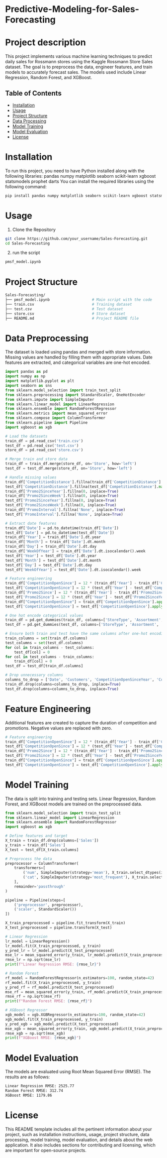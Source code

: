 # Predictive-Modeling-for-Sales-Forecasting

# Project description
This project implements various machine learning techniques to predict daily sales for Rossmann stores using the Kaggle Rossmann Store Sales dataset. The goal is to preprocess the data, engineer features, and train models to accurately forecast sales. The models used include Linear Regression, Random Forest, and XGBoost.

## Table of Contents
- [Installation](#installation)
- [Usage](#usage)
- [Project Structure](#project-structure)
- [Data Processing](#data-processing)
- [Model Training](#model-training)
- [Model Evaluation](#model-evaluation)
- [License](#license)

# Installation
To run this project, you need to have Python installed along with the following libraries:
pandas
numpy
matplotlib
seaborn
scikit-learn
xgboost
statsmodels
prophet
darts
You can install the required libraries using the following command:
```bash
pip install pandas numpy matplotlib seaborn scikit-learn xgboost statsmodels prophet darts
```

# Usage
1. Clone the Repository
```bash
git clone https://github.com/your_username/Sales-Forecasting.git
cd Sales-Forecasting
```

2. run the script
```bash
pmsf_model.ipynb
```

# Project Structure
```bash
Sales-Forecasting/
├── pmsf_model.ipynb                   # Main script with the code
├── train.csv                          # Training dataset
├── test.csv                           # Test dataset
├── store.csv                          # Store dataset
├── README.md                          # Project README file
```

# Data Preprocessing
The dataset is loaded using pandas and merged with store information. Missing values are handled by filling them with appropriate values. Date features are extracted, and categorical variables are one-hot encoded.
```python
import pandas as pd
import numpy as np
import matplotlib.pyplot as plt
import seaborn as sns
from sklearn.model_selection import train_test_split
from sklearn.preprocessing import StandardScaler, OneHotEncoder
from sklearn.impute import SimpleImputer
from sklearn.linear_model import LinearRegression
from sklearn.ensemble import RandomForestRegressor
from sklearn.metrics import mean_squared_error
from sklearn.compose import ColumnTransformer
from sklearn.pipeline import Pipeline
import xgboost as xgb

# Load the datasets
train_df = pd.read_csv('train.csv')
test_df = pd.read_csv('test.csv')
store_df = pd.read_csv('store.csv')

# Merge train and store data
train_df = train_df.merge(store_df, on='Store', how='left')
test_df = test_df.merge(store_df, on='Store', how='left')

# Handle missing values
train_df['CompetitionDistance'].fillna(train_df['CompetitionDistance'].max(), inplace=True)
test_df['CompetitionDistance'].fillna(test_df['CompetitionDistance'].max(), inplace=True)
train_df['Promo2SinceYear'].fillna(0, inplace=True)
train_df['Promo2SinceWeek'].fillna(0, inplace=True)
test_df['Promo2SinceYear'].fillna(0, inplace=True)
test_df['Promo2SinceWeek'].fillna(0, inplace=True)
train_df['PromoInterval'].fillna('None', inplace=True)
test_df['PromoInterval'].fillna('None', inplace=True)

# Extract date features
train_df['Date'] = pd.to_datetime(train_df['Date'])
test_df['Date'] = pd.to_datetime(test_df['Date'])
train_df['Year'] = train_df['Date'].dt.year
train_df['Month'] = train_df['Date'].dt.month
train_df['Day'] = train_df['Date'].dt.day
train_df['WeekOfYear'] = train_df['Date'].dt.isocalendar().week
test_df['Year'] = test_df['Date'].dt.year
test_df['Month'] = test_df['Date'].dt.month
test_df['Day'] = test_df['Date'].dt.day
test_df['WeekOfYear'] = test_df['Date'].dt.isocalendar().week

# Feature engineering
train_df['CompetitionOpenSince'] = 12 * (train_df['Year'] - train_df['CompetitionOpenSinceYear']) + (train_df['Month'] - train_df['CompetitionOpenSinceMonth'])
test_df['CompetitionOpenSince'] = 12 * (test_df['Year'] - test_df['CompetitionOpenSinceYear']) + (test_df['Month'] - test_df['CompetitionOpenSinceMonth'])
train_df['Promo2Since'] = 12 * (train_df['Year'] - train_df['Promo2SinceYear']) + (train_df['WeekOfYear'] - train_df['Promo2SinceWeek'])
test_df['Promo2Since'] = 12 * (test_df['Year'] - test_df['Promo2SinceYear']) + (test_df['WeekOfYear'] - test_df['Promo2SinceWeek'])
train_df["CompetitionOpenSince"] = train_df['CompetitionOpenSince'].apply(lambda x: x if x > 0 else 0)
test_df['CompetitionOpenSince'] = test_df['CompetitionOpenSince'].apply(lambda x: x if x > 0 else 0)

# One hot encode categorical values
train_df = pd.get_dummies(train_df, columns=['StoreType', 'Assortment', 'StateHoliday', 'PromoInterval'])
test_df = pd.get_dummies(test_df, columns=['StoreType', 'Assortment', 'StateHoliday', 'PromoInterval'])

# Ensure both train and test have the same columns after one-hot encoding
train_columns = set(train_df.columns)
test_columns = set(test_df.columns)
for col in train_columns - test_columns:
    test_df[col] = 0
for col in test_columns - train_columns:
    train_df[col] = 0
test_df = test_df[train_df.columns]

# Drop unnecessary columns
columns_to_drop = ['Date', 'Customers', 'CompetitionOpenSinceYear', 'CompetitionOpenSinceMonth', 'Promo2SinceYear', 'Promo2SinceWeek']
train_df.drop(columns=columns_to_drop, inplace=True)
test_df.drop(columns=columns_to_drop, inplace=True)
```

# Feature Engineering
Additional features are created to capture the duration of competition and promotions. Negative values are replaced with zero.
```python
# Feature engineering
train_df['CompetitionOpenSince'] = 12 * (train_df['Year'] - train_df['CompetitionOpenSinceYear']) + (train_df['Month'] - train_df['CompetitionOpenSinceMonth'])
test_df['CompetitionOpenSince'] = 12 * (test_df['Year'] - test_df['CompetitionOpenSinceYear']) + (test_df['Month'] - test_df['CompetitionOpenSinceMonth'])
train_df['Promo2Since'] = 12 * (train_df['Year'] - train_df['Promo2SinceYear']) + (train_df['WeekOfYear'] - train_df['Promo2SinceWeek'])
test_df['Promo2Since'] = 12 * (test_df['Year'] - test_df['Promo2SinceYear']) + (test_df['WeekOfYear'] - test_df['Promo2SinceWeek'])
train_df["CompetitionOpenSince"] = train_df['CompetitionOpenSince'].apply(lambda x: x if x > 0 else 0)
test_df['CompetitionOpenSince'] = test_df['CompetitionOpenSince'].apply(lambda x: x if x > 0 else 0)
```

# Model Training
The data is split into training and testing sets. Linear Regression, Random Forest, and XGBoost models are trained on the preprocessed data.
```python
from sklearn.model_selection import train_test_split
from sklearn.linear_model import LinearRegression
from sklearn.ensemble import RandomForestRegressor
import xgboost as xgb

# Define features and target
X_train = train_df.drop(columns=['Sales'])
y_train = train_df['Sales']
X_test = test_df[X_train.columns]

# Preprocess the data
preprocessor = ColumnTransformer(
    transformers=[
        ('num', SimpleImputer(strategy='mean'), X_train.select_dtypes(include=['int64', 'float64']).columns),
        ('cat', SimpleImputer(strategy='most_frequent'), X_train.select_dtypes(include=['object', 'category']).columns)
    ],
    remainder='passthrough'
)

pipeline = Pipeline(steps=[
    ('preprocessor', preprocessor),
    ('scaler', StandardScaler())
])

X_train_preprocessed = pipeline.fit_transform(X_train)
X_test_preprocessed = pipeline.transform(X_test)

# Linear Regression
lr_model = LinearRegression()
lr_model.fit(X_train_preprocessed, y_train)
y_pred_lr = lr_model.predict(X_test_preprocessed)
mse_lr = mean_squared_error(y_train, lr_model.predict(X_train_preprocessed))
rmse_lr = np.sqrt(mse_lr)
print(f"Linear Regression RMSE: {rmse_lr}")

# Random Forest
rf_model = RandomForestRegressor(n_estimators=100, random_state=42)
rf_model.fit(X_train_preprocessed, y_train)
y_pred_rf = rf_model.predict(X_test_preprocessed)
mse_rf = mean_squared_error(y_train, rf_model.predict(X_train_preprocessed))
rmse_rf = np.sqrt(mse_rf)
print(f"Random Forest RMSE: {rmse_rf}")

# XGBoost Regressor
xgb_model = xgb.XGBRegressor(n_estimators=100, random_state=42)
xgb_model.fit(X_train_preprocessed, y_train)
y_pred_xgb = xgb_model.predict(X_test_preprocessed)
mse_xgb = mean_squared_error(y_train, xgb_model.predict(X_train_preprocessed))
rmse_xgb = np.sqrt(mse_xgb)
print(f"XGBoost RMSE: {rmse_xgb}")
```

# Model Evaluation
The models are evaluated using Root Mean Squared Error (RMSE). The results are as follows:
```bash
Linear Regression RMSE: 2525.77
Random Forest RMSE: 312.74
XGBoost RMSE: 1179.86
```

# License
This README template includes all the pertinent information about your project, such as installation instructions, usage, project structure, data processing, model training, model evaluation, and details about the web application. It also includes sections for contributing and licensing, which are important for open-source projects.

